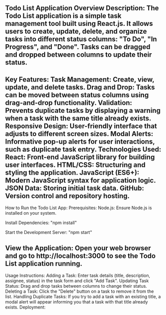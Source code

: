 Todo List Application Overview
Description:
The Todo List application is a simple task management tool built using React.js. It allows users to create, update, delete, and organize tasks into different status columns: "To Do", "In Progress", and "Done". Tasks can be dragged and dropped between columns to update their status.
-----------------------------

Key Features:
Task Management: Create, view, update, and delete tasks.
Drag and Drop: Tasks can be moved between status columns using drag-and-drop functionality.
Validation: Prevents duplicate tasks by displaying a warning when a task with the same title already exists.
Responsive Design: User-friendly interface that adjusts to different screen sizes.
Modal Alerts: Informative pop-up alerts for user interactions, such as duplicate task entry.
Technologies Used:
React: Front-end JavaScript library for building user interfaces.
HTML/CSS: Structuring and styling the application.
JavaScript (ES6+): Modern JavaScript syntax for application logic.
JSON Data: Storing initial task data.
GitHub: Version control and repository hosting.
-----------------------------

How to Run the Todo List App:
Prerequisites:
Node.js: Ensure Node.js is installed on your system.

Install Dependencies:
"npm install"

Start the Development Server:
"npm start"

View the Application:
Open your web browser and go to http://localhost:3000 to see the Todo List application running.
-----------------------------

Usage Instructions:
Adding a Task: Enter task details (title, description, assignee, status) in the task form and click "Add Task".
Updating Task Status: Drag and drop tasks between columns to change their status.
Deleting a Task: Click the "Delete" button on a task to remove it from the list.
Handling Duplicate Tasks: If you try to add a task with an existing title, a modal alert will appear informing you that a task with that title already exists.
Deployment:
